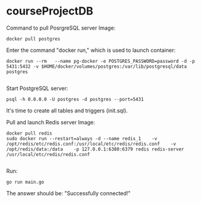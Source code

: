 # courseProjectDB 

Command to pull PosrgreSQL server Image:
 
```
docker pull postgres
```
Enter the command "docker run," which is used to launch container: 
```
docker run --rm   --name pg-docker -e POSTGRES_PASSWORD=password -d -p 5431:5432 -v $HOME/docker/volumes/postgres:/var/lib/postgresql/data  postgres
 
```
Start PostgreSQL server:
```
psql -h 0.0.0.0 -U postgres -d postgres --port=5431

```
It's time to create all tables and triggers (init.sql).

Pull and launch Redis server Image:
```
docker pull redis
sudo docker run --restart=always -d --name redis_1    -v /opt/redis/etc/redis.conf:/usr/local/etc/redis/redis.conf    -v /opt/redis/data:/data    -p 127.0.0.1:6380:6379 redis redis-server /usr/local/etc/redis/redis.conf 
 
```
Run:
```
go run main.go
```
The answer should be: "Successfully connected!"
